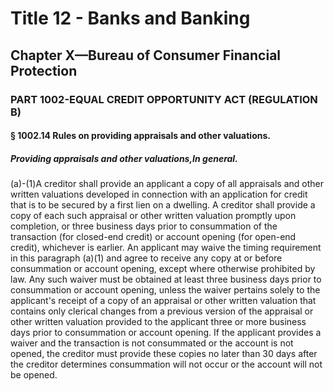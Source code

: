 
# Title 12 - Banks and Banking
## Chapter X—Bureau of Consumer Financial Protection
### PART 1002-EQUAL CREDIT OPPORTUNITY ACT (REGULATION B)
#### § 1002.14 Rules on providing appraisals and other valuations.
##### Providing appraisals and other valuations,In general.

(a)-(1)A creditor shall provide an applicant a copy of all appraisals and other written valuations developed in connection with an application for credit that is to be secured by a first lien on a dwelling. A creditor shall provide a copy of each such appraisal or other written valuation promptly upon completion, or three business days prior to consummation of the transaction (for closed-end credit) or account opening (for open-end credit), whichever is earlier. An applicant may waive the timing requirement in this paragraph (a)(1) and agree to receive any copy at or before consummation or account opening, except where otherwise prohibited by law. Any such waiver must be obtained at least three business days prior to consummation or account opening, unless the waiver pertains solely to the applicant's receipt of a copy of an appraisal or other written valuation that contains only clerical changes from a previous version of the appraisal or other written valuation provided to the applicant three or more business days prior to consummation or account opening. If the applicant provides a waiver and the transaction is not consummated or the account is not opened, the creditor must provide these copies no later than 30 days after the creditor determines consummation will not occur or the account will not be opened.
